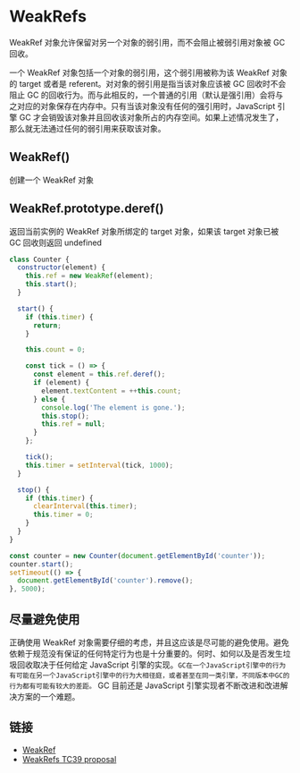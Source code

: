 # WeakRefs

WeakRef 对象允许保留对另一个对象的弱引用，而不会阻止被弱引用对象被 GC 回收。

一个 WeakRef 对象包括一个对象的弱引用，这个弱引用被称为该 WeakRef 对象的 target 或者是 referent。对对象的弱引用是指当该对象应该被 GC 回收时不会阻止 GC 的回收行为。而与此相反的，一个普通的引用（默认是强引用）会将与之对应的对象保存在内存中。只有当该对象没有任何的强引用时，JavaScript 引擎 GC 才会销毁该对象并且回收该对象所占的内存空间。如果上述情况发生了，那么就无法通过任何的弱引用来获取该对象。

## WeakRef()

创建一个 WeakRef 对象

## WeakRef.prototype.deref()

返回当前实例的 WeakRef 对象所绑定的 target 对象，如果该 target 对象已被 GC 回收则返回 undefined

```js
class Counter {
  constructor(element) {
    this.ref = new WeakRef(element);
    this.start();
  }

  start() {
    if (this.timer) {
      return;
    }

    this.count = 0;

    const tick = () => {
      const element = this.ref.deref();
      if (element) {
        element.textContent = ++this.count;
      } else {
        console.log('The element is gone.');
        this.stop();
        this.ref = null;
      }
    };

    tick();
    this.timer = setInterval(tick, 1000);
  }

  stop() {
    if (this.timer) {
      clearInterval(this.timer);
      this.timer = 0;
    }
  }
}

const counter = new Counter(document.getElementById('counter'));
counter.start();
setTimeout(() => {
  document.getElementById('counter').remove();
}, 5000);
```

## 尽量避免使用

正确使用 WeakRef 对象需要仔细的考虑，并且这应该是尽可能的避免使用。避免依赖于规范没有保证的任何特定行为也是十分重要的。何时、如何以及是否发生垃圾回收取决于任何给定 JavaScript 引擎的实现。`GC在一个JavaScript引擎中的行为有可能在另一个JavaScript引擎中的行为大相径庭，或者甚至在同一类引擎，不同版本中GC的行为都有可能有较大的差距。` GC 目前还是 JavaScript 引擎实现者不断改进和改进解决方案的一个难题。

## 链接

- [WeakRef](https://developer.mozilla.org/zh-CN/docs/Web/JavaScript/Reference/Global_Objects/WeakRef)
- [WeakRefs TC39 proposal](https://github.com/tc39/proposal-weakrefs/blob/master/README.md)
